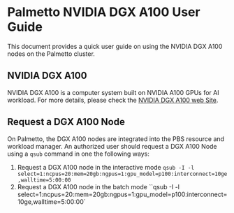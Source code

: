 # Palmetto NVIDIA DGX A100 User Guide

This document provides a quick user guide on using the NVIDIA DGX A100 nodes on the Palmetto cluster.

## NVIDIA DGX A100

NVIDIA DGX A100 is a computer system built on NVIDIA A100 GPUs for AI workload. For more details, please check the [NVIDIA DGX A100 web Site](https://www.nvidia.com/en-us/data-center/dgx-a100/).

## Request a DGX A100 Node

On Palmetto, the DGX A100 nodes are integrated into the PBS resource and workload manager. An authorized user should request a DGX A100 Node using a `qsub` command in one the following ways:

1. Request a DGX A100 node in the interactive mode
   `qsub -I -l select=1:ncpus=20:mem=20gb:ngpus=1:gpu_model=p100:interconnect=10ge,walltime=5:00:00`
1. Request a DGX A100 node in the batch mode
   ``qsub -I -l select=1:ncpus=20:mem=20gb:ngpus=1:gpu_model=p100:interconnect=10ge,walltime=5:00:00`

  
